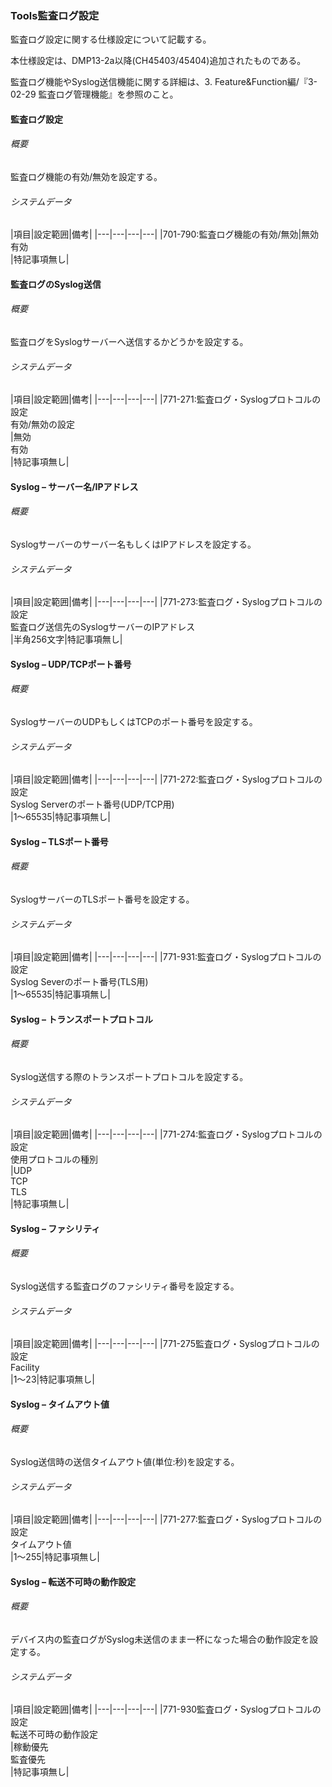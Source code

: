 ### Tools監査ログ設定

監査ログ設定に関する仕様設定について記載する。

本仕様設定は、DMP13-2a以降(CH45403/45404)追加されたものである。

監査ログ機能やSyslog送信機能に関する詳細は、3.
Feature&Function編/『3-02-29 監査ログ管理機能』を参照のこと。

#### 監査ログ設定

###### 概要

監査ログ機能の有効/無効を設定する。

###### システムデータ

|項目|設定範囲|備考|
|---|---|---|---|
|701-790:監査ログ機能の有効/無効|無効<br/>有効<br/>|特記事項無し|


#### 監査ログのSyslog送信

###### 概要

監査ログをSyslogサーバーへ送信するかどうかを設定する。

###### システムデータ

|項目|設定範囲|備考|
|---|---|---|---|
|771-271:監査ログ・Syslogプロトコルの設定<br/>有効/無効の設定<br/>|無効<br/>有効<br/>|特記事項無し|


#### Syslog – サーバー名/IPアドレス

###### 概要

Syslogサーバーのサーバー名もしくはIPアドレスを設定する。

###### システムデータ

|項目|設定範囲|備考|
|---|---|---|---|
|771-273:監査ログ・Syslogプロトコルの設定<br/>監査ログ送信先のSyslogサーバーのIPアドレス<br/>|半角256文字|特記事項無し|


#### Syslog – UDP/TCPポート番号

###### 概要

SyslogサーバーのUDPもしくはTCPのポート番号を設定する。

###### システムデータ

|項目|設定範囲|備考|
|---|---|---|---|
|771-272:監査ログ・Syslogプロトコルの設定<br/>Syslog Serverのポート番号(UDP/TCP用)<br/>|1～65535|特記事項無し|


#### Syslog – TLSポート番号

###### 概要

SyslogサーバーのTLSポート番号を設定する。

###### システムデータ

|項目|設定範囲|備考|
|---|---|---|---|
|771-931:監査ログ・Syslogプロトコルの設定<br/>Syslog Severのポート番号(TLS用)<br/>|1～65535|特記事項無し|


#### Syslog – トランスポートプロトコル

###### 概要

Syslog送信する際のトランスポートプロトコルを設定する。

###### システムデータ

|項目|設定範囲|備考|
|---|---|---|---|
|771-274:監査ログ・Syslogプロトコルの設定<br/>使用プロトコルの種別<br/>|UDP<br/>TCP<br/>TLS<br/>|特記事項無し|


#### Syslog – ファシリティ

###### 概要

Syslog送信する監査ログのファシリティ番号を設定する。

###### システムデータ

|項目|設定範囲|備考|
|---|---|---|---|
|771-275監査ログ・Syslogプロトコルの設定<br/>Facility<br/>|1～23|特記事項無し|


#### Syslog – タイムアウト値

###### 概要

Syslog送信時の送信タイムアウト値(単位:秒)を設定する。

###### システムデータ

|項目|設定範囲|備考|
|---|---|---|---|
|771-277:監査ログ・Syslogプロトコルの設定<br/>タイムアウト値<br/>|1～255|特記事項無し|


#### Syslog – 転送不可時の動作設定

###### 概要

デバイス内の監査ログがSyslog未送信のまま一杯になった場合の動作設定を設定する。

###### システムデータ

|項目|設定範囲|備考|
|---|---|---|---|
|771-930監査ログ・Syslogプロトコルの設定<br/>転送不可時の動作設定<br/>|稼動優先<br/>監査優先<br/>|特記事項無し|
